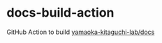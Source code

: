 # docs-build-action
GitHub Action to build [yamaoka-kitaguchi-lab/docs](https://github.com/yamaoka-kitaguchi-lab/docs)
